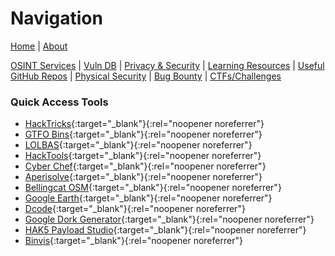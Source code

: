 # Navigation
[Home](index.md) | [About](about.md)

[OSINT Services](osint-services.md) | [Vuln DB](vuln-db.md) | [Privacy & Security](privacy-security.md) | [Learning Resources](learning-resources.md) | [Useful GitHub Repos](useful-github-repos.md) | [Physical Security](physical-security.md) | [Bug Bounty](bug-bounty.md) | [CTFs/Challenges](ctfs-challenges.md)

### Quick Access Tools
* [HackTricks](https://book.hacktricks.xyz/){:target="_blank"}{:rel="noopener noreferrer"}
* [GTFO Bins](https://gtfobins.github.io/){:target="_blank"}{:rel="noopener noreferrer"}
* [LOLBAS](https://lolbas-project.github.io/#){:target="_blank"}{:rel="noopener noreferrer"}
* [HackTools](https://hacktools.sh/){:target="_blank"}{:rel="noopener noreferrer"}
* [Cyber Chef](https://gchq.github.io/CyberChef/){:target="_blank"}{:rel="noopener noreferrer"}
* [Aperisolve](https://www.aperisolve.com/){:target="_blank"}{:rel="noopener noreferrer"}
* [Bellingcat OSM](https://osm-search.bellingcat.com/){:target="_blank"}{:rel="noopener noreferrer"}
* [Google Earth](https://earth.google.com/){:target="_blank"}{:rel="noopener noreferrer"}
* [Dcode](https://www.dcode.fr/en){:target="_blank"}{:rel="noopener noreferrer"}
* [Google Dork Generator](https://pentest-tools.com/information-gathering/google-hacking){:target="_blank"}{:rel="noopener noreferrer"}
* [HAK5 Payload Studio](https://payloadstudio.hak5.org/community/){:target="_blank"}{:rel="noopener noreferrer"}
* [Binvis](https://binvis.io/#/){:target="_blank"}{:rel="noopener noreferrer"}